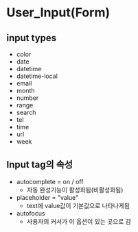 # User_Input(Form)

## input types
* color  
* date 
* datetime 
* datetime-local  
* email 
* month 
* number
* range
* search
* tel
* time
* url
* week

## Input tag의 속성

* autocomplete = on / off
	* 자동 완성기능이 활성화됨(비활성화됨)
* placeholder = "value"
	* text에 value값이 기본값으로 나타나게됨 
* autofocus
	* 사용자의 커서가 이 옵션이 있는 곳으로 감
	

